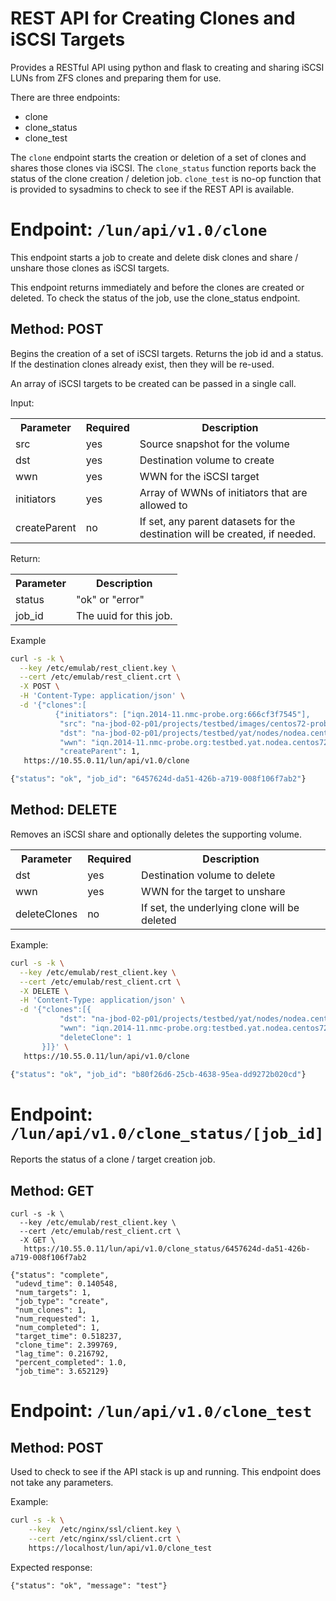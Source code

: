 # REST API for Creating Clones and iSCSI Targets

Provides a RESTful API using python and flask to creating
and sharing iSCSI LUNs from ZFS clones and preparing them
for use.

There are three endpoints:

* clone
* clone_status
* clone_test

The `clone` endpoint starts the creation or deletion of a set of clones and
shares those clones via iSCSI. The `clone_status` function reports back the
status of the clone creation / deletion job. `clone_test` is no-op function
that is provided to sysadmins to check to see if the REST API is available.

# Endpoint: `/lun/api/v1.0/clone`

This endpoint starts a job to create and delete disk clones and share / unshare
those clones as iSCSI targets.

This endpoint returns immediately and before the clones are created or deleted.
To check the status of the job, use the clone_status endpoint.

## Method: POST

Begins the creation of a set of iSCSI targets. Returns the job id and a status.
If the destination clones already exist, then they will be re-used.

An array of iSCSI targets to be created can be passed in a single call.

Input:

<table>
<tr> <th> Parameter    </th> <th> Required </th> <th> Description </th> </tr>
<tr> <td> src          </td> <td> yes      </td> <td> Source snapshot for the volume </td> </tr>
<tr> <td> dst          </td> <td> yes      </td> <td> Destination volume to create </td> </tr>
<tr> <td> wwn          </td> <td> yes      </td> <td> WWN for the iSCSI target </td> </tr>
<tr> <td> initiators   </td> <td> yes      </td> <td> Array of WWNs of initiators that are allowed to </td> </tr>
<tr> <td> createParent </td> <td> no       </td> <td> If set, any parent datasets for the destination will be created, if needed. </td> </tr>
</table>

Return:

<table>
<tr> <th> Parameter    </th> <th> Description </th> </tr>
<tr> <td> status       </td> <td> "ok" or "error" </td> </tr>
<tr> <td> job_id       </td> <td> The uuid for this job. </td> </tr>
</table>

Example

```bash
curl -s -k \
  --key /etc/emulab/rest_client.key \
  --cert /etc/emulab/rest_client.crt \
  -X POST \
  -H 'Content-Type: application/json' \
  -d '{"clones":[
          {"initiators": ["iqn.2014-11.nmc-probe.org:666cf3f7545"],
           "src": "na-jbod-02-p01/projects/testbed/images/centos72-probe@1",
           "dst": "na-jbod-02-p01/projects/testbed/yat/nodes/nodea.centos72-probe.0001",
           "wwn": "iqn.2014-11.nmc-probe.org:testbed.yat.nodea.centos72-probe.0001"}]}' \
           "createParent": 1,
   https://10.55.0.11/lun/api/v1.0/clone

{"status": "ok", "job_id": "6457624d-da51-426b-a719-008f106f7ab2"}
```

## Method: DELETE

Removes an iSCSI share and optionally deletes the supporting volume.

<table>
<tr> <th> Parameter    </th> <th> Required </th> <th> Description </th> </tr>
<tr> <td> dst          </td> <td> yes      </td> <td> Destination volume to delete </td> </tr>
<tr> <td> wwn          </td> <td> yes      </td> <td> WWN for the target to unshare </td> </tr>
<tr> <td> deleteClones </td> <td> no       </td> <td> If set, the underlying clone will be deleted </td> </tr>
</table>

Example:

```bash
curl -s -k \
  --key /etc/emulab/rest_client.key \
  --cert /etc/emulab/rest_client.crt \
  -X DELETE \
  -H 'Content-Type: application/json' \
  -d '{"clones":[{
           "dst": "na-jbod-02-p01/projects/testbed/yat/nodes/nodea.centos72-probe.0001",
           "wwn": "iqn.2014-11.nmc-probe.org:testbed.yat.nodea.centos72-probe.0001",
           "deleteClone": 1
       }]}' \
   https://10.55.0.11/lun/api/v1.0/clone

{"status": "ok", "job_id": "b80f26d6-25cb-4638-95ea-dd9272b020cd"}
```

# Endpoint: `/lun/api/v1.0/clone_status/[job_id]`

Reports the status of a clone / target creation job.

## Method: GET

```
curl -s -k \
  --key /etc/emulab/rest_client.key \
  --cert /etc/emulab/rest_client.crt \
  -X GET \
   https://10.55.0.11/lun/api/v1.0/clone_status/6457624d-da51-426b-a719-008f106f7ab2

{"status": "complete",
 "udevd_time": 0.140548,
 "num_targets": 1,
 "job_type": "create",
 "num_clones": 1,
 "num_requested": 1,
 "num_completed": 1,
 "target_time": 0.518237,
 "clone_time": 2.399769,
 "lag_time": 0.216792,
 "percent_completed": 1.0,
 "job_time": 3.652129}
```

# Endpoint: `/lun/api/v1.0/clone_test`

## Method: POST

Used to check to see if the API stack is up and running. This endpoint does not take any parameters.

Example:

```bash
curl -s -k \
    --key  /etc/nginx/ssl/client.key \
    --cert /etc/nginx/ssl/client.crt \
    https://localhost/lun/api/v1.0/clone_test
```
Expected response:

```
{"status": "ok", "message": "test"}
```
